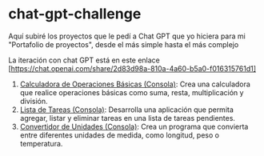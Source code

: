 # chat-gpt-challenge
Aquí subiré los proyectos que le pedí a Chat GPT que yo hiciera para mi "Portafolio de proyectos", desde el más simple hasta el más complejo

La iteración con chat GPT está en este enlace [https://chat.openai.com/share/2d83d98a-810a-4a60-b5a0-f016315761d1]

1. [Calculadora de Operaciones Básicas (Consola)](calculator-console-app): Crea una calculadora que realice operaciones básicas como suma, resta, multiplicación y división.
2. [Lista de Tareas (Consola)](taskmanager-console-app): Desarrolla una aplicación que permita agregar, listar y eliminar tareas en una lista de tareas pendientes.
3. [Convertidor de Unidades (Consola)](unit-converter-app): Crea un programa que convierta entre diferentes unidades de medida, como longitud, peso o temperatura.